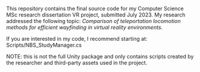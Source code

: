 This repository contains the final source code for my Computer Science MSc research dissertation VR project, submitted July 2023.  My research addressed the following topic: _Comparison of teleportation locomotion methods for efficient wayfinding in virtual reality environments._

If you are interested in my code, I recommend starting at: Scripts/NBS_StudyManager.cs

NOTE: this is not the full Unity package and only contains scripts created by the researcher and third-party assets used in the project.
